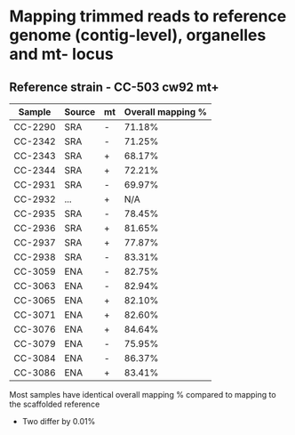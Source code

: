 # Mapping trimmed reads to reference genome (**contig-level**), organelles and mt- locus
## Reference strain - CC-503 cw92 mt+

| Sample  | Source | mt | Overall mapping % |
|---------|--------|----|-------------------|
| CC-2290 |  SRA   | -  |       71.18%      |
| CC-2342 |  SRA   | -  |       71.25%      |
| CC-2343 |  SRA   | +  |       68.17%      |
| CC-2344 |  SRA   | +  |       72.21%      |
| CC-2931 |  SRA   | -  |       69.97%      |
| CC-2932 |  ...   | +  |       N/A         |
| CC-2935 |  SRA   | -  |       78.45%      |
| CC-2936 |  SRA   | +  |       81.65%      |
| CC-2937 |  SRA   | +  |       77.87%      |
| CC-2938 |  SRA   | -  |       83.31%      |
| CC-3059 |  ENA   | -  |       82.75%      |
| CC-3063 |  ENA   | -  |       82.94%      |
| CC-3065 |  ENA   | +  |       82.10%      |
| CC-3071 |  ENA   | +  |       82.60%      |
| CC-3076 |  ENA   | +  |       84.64%      |
| CC-3079 |  ENA   | -  |       75.95%      |
| CC-3084 |  ENA   | -  |       86.37%      |
| CC-3086 |  ENA   | +  |       83.41%      |

Most samples have identical overall mapping % compared to mapping to the scaffolded reference
* Two differ by 0.01%
